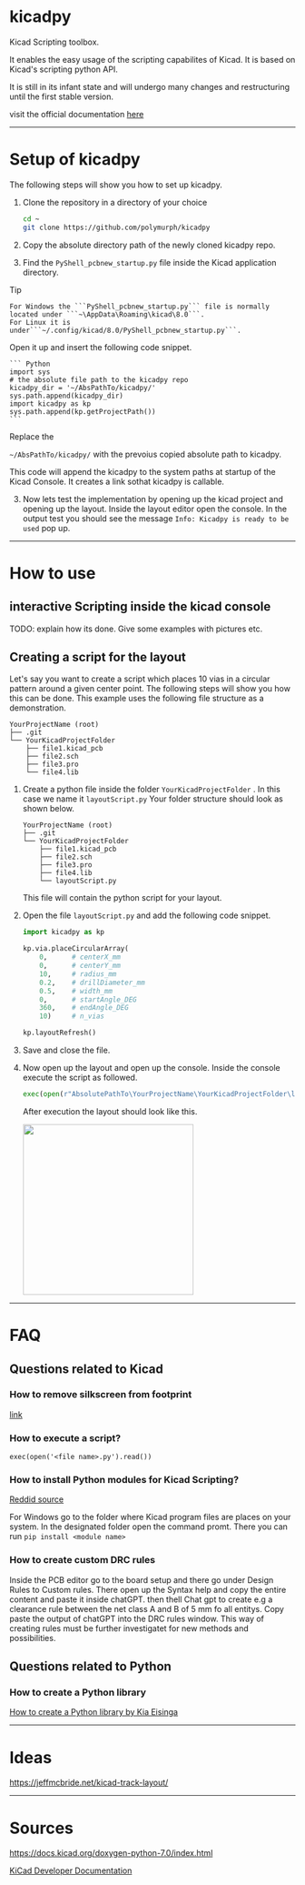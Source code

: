 # kicadpy

Kicad Scripting toolbox.

It enables the easy usage of the scripting capabilites of Kicad.
It is based on Kicad's scripting python API.

It is still in its infant state and will undergo many changes and restructuring until the first stable version.

visit the official documentation [here](https://polymurph.github.io/kicadpy/)

---

# Setup of kicadpy

The following steps will show you how to set up kicadpy.

1.  Clone the repository in a directory of your choice
    ``` Bash
    cd ~
    git clone https://github.com/polymurph/kicadpy 
    ```
    
2.  Copy the absolute directory path of the newly cloned kicadpy
    repo.

3.  Find the ```PyShell_pcbnew_startup.py``` file inside the Kicad
    application directory.

> [!TIP]
>     For Windows the ```PyShell_pcbnew_startup.py``` file is normally located under ```~\AppData\Roaming\kicad\8.0```.
>     For Linux it is under```~/.config/kicad/8.0/PyShell_pcbnew_startup.py```.

Open it up and insert the following code snippet.

    ``` Python
    import sys
    # the absolute file path to the kicadpy repo
    kicadpy_dir = '~/AbsPathTo/kicadpy/'
    sys.path.append(kicadpy_dir)
    import kicadpy as kp
    sys.path.append(kp.getProjectPath())
    ```
    
Replace the 
    
```~/AbsPathTo/kicadpy/``` with the prevoius copied absolute path to kicadpy.

This code will append the kicadpy to the system paths at startup of the Kicad Console. It creates a link sothat kicadpy is callable.

3.  Now lets test the implementation by opening up the kicad project and opening
    up the layout. Inside the
    layout editor open the console. In the output test you should see the message ```Info: Kicadpy is ready to be used``` pop up.

----

# How to use

## interactive Scripting inside the kicad console

TODO: explain how its done. Give some examples with pictures etc.

## Creating a script for the layout

Let's say you want to create a script which places 10 vias in a
circular pattern around a given center point. The following steps will show you how this can be done.
This example uses the following file structure as a demonstration.

```
YourProjectName (root)
├── .git
└── YourKicadProjectFolder
    ├── file1.kicad_pcb
    ├── file2.sch
    ├── file3.pro
    └── file4.lib
```


1.  Create a python file inside the folder ```YourKicadProjectFolder``` .
    In this case we name it ```layoutScript.py```
    Your folder structure should look as shown below.
    ```
    YourProjectName (root)
    ├── .git
    └── YourKicadProjectFolder
        ├── file1.kicad_pcb
        ├── file2.sch
        ├── file3.pro
        ├── file4.lib
        └── layoutScript.py
    ```
    This file will contain the python script for your layout.
2.  Open the file ```layoutScript.py``` and add the following code
    snippet.
    ```Python
    import kicadpy as kp

    kp.via.placeCircularArray(
        0,      # centerX_mm
        0,      # centerY_mm
        10,     # radius_mm
        0.2,    # drillDiameter_mm
        0.5,    # width_mm
        0,      # startAngle_DEG
        360,    # endAngle_DEG
        10)     # n_vias

    kp.layoutRefresh()
    ```
3.  Save and close the file.
4.  Now open up the layout and open up the console. Inside the console execute
    the script as followed.
    ```Python
    exec(open(r"AbsolutePathTo\YourProjectName\YourKicadProjectFolder\layoutScript.py").read())
    ```
    After execution the layout should look like this.
    
    <img src="./resources/ViaCircularArrayExample.jpg" width="300" height="auto">

    

---

# FAQ

## Questions related to Kicad

### How to remove silkscreen from footprint

[link](https://maskset.net/kicad-pcbnew-scripting-removing-ref-des-from-silk-screen.html)

### How to execute a script?


```exec(open('<file name>.py').read())```

### How to install Python modules for Kicad Scripting?

[Reddid source](https://www.reddit.com/r/KiCad/comments/unl7s1/how_to_install_python_packages_for_kicad_scripting/)


For Windows go to the folder where Kicad program files are places on your system. In the designated folder open the command promt. There you can run ```pip install <module name>```

### How to create custom DRC rules

Inside the PCB editor go to the board setup and there go under Design Rules to Custom rules. There open up the Syntax help and copy the entire content and paste it inside chatGPT. then thell Chat gpt to create e.g a clearance rule between the net class A and B of 5 mm fo all entitys. Copy paste the output of chatGPT into the DRC rules window.
This way of creating rules must be further investigatet for new methods and possibilities.

## Questions related to Python

### How to create a Python library

[How to create a Python library by Kia Eisinga](https://medium.com/analytics-vidhya/how-to-create-a-python-library-7d5aea80cc3f)

---

# Ideas

https://jeffmcbride.net/kicad-track-layout/

---

# Sources
https://docs.kicad.org/doxygen-python-7.0/index.html

[KiCad Developer Documentation](https://dev-docs.kicad.org/en/)
